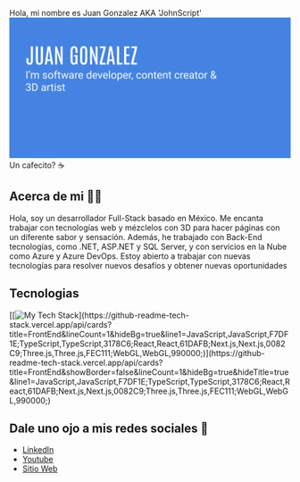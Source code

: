  Hola, mi nombre es Juan Gonzalez AKA 'JohnScript' 
![Banner Image](./portfolio_banner.png)
<br />
Un cafecito? ☕​

## Acerca de mi 🧑‍💻
Hola, soy un desarrollador Full-Stack basado en México. Me encanta trabajar con tecnologías web y mézclelos con 3D para hacer páginas con un diferente sabor y sensación.
Además, he trabajado con Back-End tecnologías, como .NET, ASP.NET y SQL Server, y con servicios en la Nube como Azure y Azure DevOps. 
Estoy abierto a trabajar con nuevas tecnologías para resolver nuevos desafíos y obtener nuevas oportunidades

## Tecnologias
[[![My Tech Stack](https://github-readme-tech-stack.vercel.app/api/cards?title=FrontEnd&lineCount=1&hideBg=true&line1=JavaScript,JavaScript,F7DF1E;TypeScript,TypeScript,3178C6;React,React,61DAFB;Next.js,Next.js,0082C9;Three.js,Three.js,FEC111;WebGL,WebGL,990000;)](https://github-readme-tech-stack.vercel.app/api/cards?title=FrontEnd&lineCount=1&hideBg=true&line1=JavaScript,JavaScript,F7DF1E;TypeScript,TypeScript,3178C6;React,React,61DAFB;Next.js,Next.js,0082C9;Three.js,Three.js,FEC111;WebGL,WebGL,990000;)](https://github-readme-tech-stack.vercel.app/api/cards?title=FrontEnd&showBorder=false&lineCount=1&hideBg=true&hideTitle=true&line1=JavaScript,JavaScript,F7DF1E;TypeScript,TypeScript,3178C6;React,React,61DAFB;Next.js,Next.js,0082C9;Three.js,Three.js,FEC111;WebGL,WebGL,990000;)


## Dale uno ojo a mis redes sociales 🤝​
- [LinkedIn](https://www.linkedin.com/in/juanglezf/)
- [Youtube](https://www.youtube.com/c/JohnScript72)
- [Sitio Web](https://www.johnscript-dev.com/)
